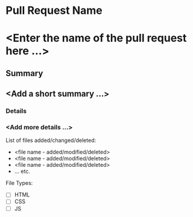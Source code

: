 # Pull Request Name
# <Enter the name of the pull request here ...>

## Summary
## <Add a short summary ...>

### Details
### <Add more details ...>

List of files added/changed/deleted:
- <file name - added/modified/deleted>
- <file name - added/modified/deleted>
- <file name - added/modified/deleted>
- ... etc.

File Types:
- [ ] HTML
- [ ] CSS
- [ ] JS
